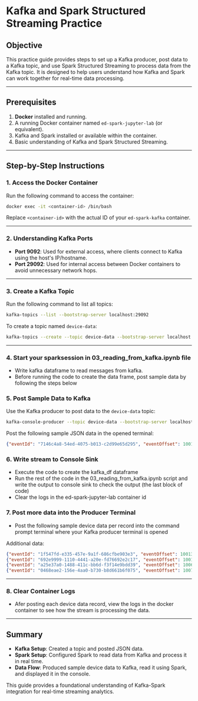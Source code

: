 
# Kafka and Spark Structured Streaming Practice

## Objective
This practice guide provides steps to set up a Kafka producer, post data to a Kafka topic, and use Spark Structured Streaming to process data from the Kafka topic. It is designed to help users understand how Kafka and Spark can work together for real-time data processing.

---

## Prerequisites
1. **Docker** installed and running.
2. A running Docker container named `ed-spark-jupyter-lab` (or equivalent).
3. Kafka and Spark installed or available within the container.
4. Basic understanding of Kafka and Spark Structured Streaming.

---

## Step-by-Step Instructions

### 1. **Access the Docker Container**
Run the following command to access the container:
```bash
docker exec -it <container-id> /bin/bash
```

Replace `<container-id>` with the actual ID of your `ed-spark-kafka` container.

---

### 2. **Understanding Kafka Ports**
- **Port 9092**: Used for external access, where clients connect to Kafka using the host's IP/hostname.
- **Port 29092**: Used for internal access between Docker containers to avoid unnecessary network hops.

---

### 3. **Create a Kafka Topic**
Run the following command to list all topics:
```bash
kafka-topics --list --bootstrap-server localhost:29092
```

To create a topic named `device-data`:
```bash
kafka-topics --create --topic device-data --bootstrap-server localhost:29092
```

---

### 4. **Start your sparksession in 03_reading_from_kafka.ipynb file**
- Write kafka dataframe to read messages from kafka.
- Before running the code to create the data frame, post sample data by following the steps below

### 5. **Post Sample Data to Kafka**
Use the Kafka producer to post data to the `device-data` topic:
```bash
kafka-console-producer --topic device-data --bootstrap-server localhost:29092
```

Post the following sample JSON data in the opened terminal:
```json
{"eventId": "7146c4a8-54ed-4075-b013-c2d99e65d295", "eventOffset": 10012, "eventPublisher": "device", "customerId": "CI00117", "data": {"devices": [{"deviceId": "D002", "temperature": 5, "measure": "C", "status": "SUCCESS"}]}, "eventTime": "2023-01-05 11:13:53.643895"}
```

### 6. **Write stream to Console Sink**
- Execute the code to create the kafka_df dataframe
- Run the rest of the code in the 03_reading_from_kafka.ipynb script and write the output to console sink to check the output (the last block of code)
- Clear the logs in the ed-spark-jupyter-lab container id

### 7. **Post more data into the Producer Terminal**
- Post the following sample device data per record into the command prompt terminal where your Kafka producer terminal is opened


Additional data:
```json
{"eventId": "1f547fd-e335-457e-9a1f-686cfbe903e3", "eventOffset": 10013, "eventPublisher": "device", "customerId": "CI00103", "data": {"devices": [{"deviceId": "D004", "temperature": 23, "measure": "C", "status": "SUCCESS"}]}, "eventTime": "2023-01-05 11:13:53.643895"}
{"eventId": "692e9999-1110-4441-a20e-fd76692e2c17", "eventOffset": 10014, "eventPublisher": "device", "customerId": "CI00109", "data": {"devices": [{"deviceId": "D003", "temperature": 18, "measure": "C", "status": "ERROR"}]}, "eventTime": "2023-01-05 11:13:53.643895"}
{"eventId": "a25e37a0-1488-411c-bb6d-f3f14e9bdd39", "eventOffset": 10061, "eventPublisher": "device", "customerId": "CI00115", "data": {"devices": [{"deviceId": "D004", "temperature": 27, "measure": "C", "status": "STANDBY"}, {"deviceId": "D003", "temperature": 4, "measure": "C", "status": "STANDBY"}, {"deviceId": "D003", "temperature": 12, "measure": "C", "status": "STANDBY"}]}, "eventTime": "2023-01-05 11:13:53.650859"}
{"eventId": "0468eae2-156e-4aa0-b730-b8d661b6f075", "eventOffset": 10073, "eventPublisher": "device", "customerId": "CI00119", "data": {"devices": []}, "eventTime": "2023-01-05 11:13:53.650859"}
```

---

### 8. **Clear Container Logs**
 - Afer posting each device data record, view the logs in the docker container to see how the stream is processing the data.

---

## Summary
- **Kafka Setup**: Created a topic and posted JSON data.
- **Spark Setup**: Configured Spark to read data from Kafka and process it in real time.
- **Data Flow**: Produced sample device data to Kafka, read it using Spark, and displayed it in the console.

This guide provides a foundational understanding of Kafka-Spark integration for real-time streaming analytics.
